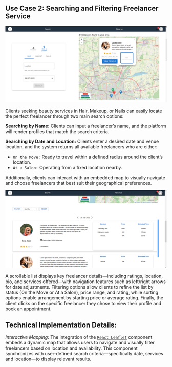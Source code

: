 ## Use Case 2: Searching and Filtering Freelancer Service

![search-freelancer-view](images/search-freelancer-view.png)

Clients seeking beauty services in Hair, Makeup, or Nails can easily locate the perfect freelancer through two main search options:

**Searching by Name:**
Clients can input a freelancer’s name, and the platform will render profiles that match the search criteria.

**Searching by Date and Location:**
Clients enter a desired date and venue location, and the system returns all available freelancers who are either:
- `On the Move:` Ready to travel within a defined radius around the client’s location.
- `At a Salon:` Operating from a fixed location nearby.

Additionally, clients can interact with an embedded map to visually navigate and choose freelancers that best suit their geographical preferences. 

![filter-freelancers](images/filter-freelancers.png)

A scrollable list displays key freelancer details—including ratings, location, bio, and services offered—with navigation features such as left/right arrows for date adjustments. Filtering options allow clients to refine the list by status (On the Move or At a Salon), price range, and rating, while sorting options enable arrangement by starting price or average rating. Finally, the client clicks on the specific freelancer they chose to view their profile and book an appointment.

## Technical Implementation Details:

*Interactive Mapping:* The integration of the [`React Leaflet`](https://react-leaflet.js.org/) component embeds a dynamic map that allows users to navigate and visually filter freelancers based on location and availability. This component synchronizes with user-defined search criteria—specifically date, services and location—to display relevant results.